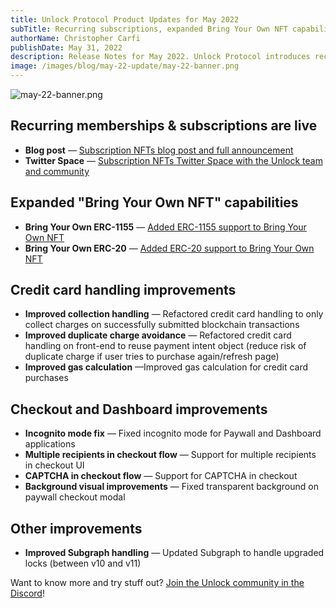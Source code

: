 ```yaml
---
title: Unlock Protocol Product Updates for May 2022
subTitle: Recurring subscriptions, expanded Bring Your Own NFT capabilities, credit card improvements, and more
authorName: Christopher Carfi
publishDate: May 31, 2022
description: Release Notes for May 2022. Unlock Protocol introduces recurring subscription NFTs, expanded Bring Your Own NFT capabilities, credit card improvements, and more.
image: /images/blog/may-22-update/may-22-banner.png
---
```


![may-22-banner.png](/images/blog/may-22-update/may-22-banner.png)

## Recurring memberships & subscriptions are live

- **Blog post** — [Subscription NFTs blog post and full announcement](https://unlock-protocol.com/blog/recurring-subscription-nft)
- **Twitter Space** — [Subscription NFTs Twitter Space with the Unlock team and community](https://youtu.be/3JlvZ9xTODs)

## Expanded "Bring Your Own NFT" capabilities

- **Bring Your Own ERC-1155** — [Added ERC-1155 support to Bring Your Own NFT](https://unlock-protocol.com/blog/bring-your-own-nft)
- **Bring Your Own ERC-20** — [Added ERC-20 support to Bring Your Own NFT](https://docs.unlock-protocol.com/Tutorials/using-an-existing-nft-contract)

## Credit card handling improvements

- **Improved collection handling** — Refactored credit card handling to only collect charges on successfully submitted blockchain transactions
- **Improved duplicate charge avoidance** — Refactored credit card handling on front-end to reuse payment intent object (reduce risk of duplicate charge if user tries to purchase again/refresh page)
- **Improved gas calculation** —Improved gas calculation for credit card purchases

## Checkout and Dashboard improvements

- **Incognito mode fix** — Fixed incognito mode for Paywall and Dashboard applications
- **Multiple recipients in checkout flow** — Support for multiple recipients in checkout UI
- **CAPTCHA in checkout flow** — Support for CAPTCHA in checkout
- **Background visual improvements** — Fixed transparent background on paywall checkout modal

## Other improvements

- **Improved Subgraph handling** — Updated Subgraph to handle upgraded locks (between v10 and v11)

Want to know more and try stuff out? [Join the Unlock community in the Discord](https://discord.com/invite/Ah6ZEJyTDp)!

